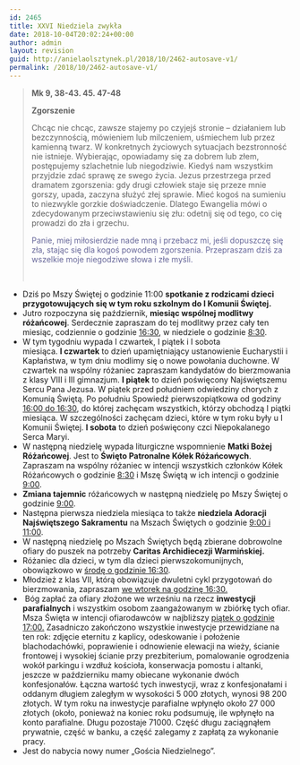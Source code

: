 ```yaml
---
id: 2465
title: XXVI Niedziela zwykła
date: 2018-10-04T20:02:24+00:00
author: admin
layout: revision
guid: http://anielaolsztynek.pl/2018/10/2462-autosave-v1/
permalink: /2018/10/2462-autosave-v1/
---
```

> **Mk 9, 38-43. 45. 47-48**
> 
> **Zgorszenie**
> 
> Chcąc nie chcąc, zawsze stajemy po czyjejś stronie &#8211; działaniem lub bezczynnością, mówieniem lub milczeniem, uśmiechem lub przez kamienną twarz. W konkretnych życiowych sytuacjach bezstronność nie istnieje. Wybierając, opowiadamy się za dobrem lub złem, postępujemy szlachetnie lub niegodziwie. Kiedyś nam wszystkim przyjdzie zdać sprawę ze swego życia. Jezus przestrzega przed dramatem zgorszenia: gdy drugi człowiek staje się przeze mnie gorszy, upada, zaczyna służyć złej sprawie. Mieć kogoś na sumieniu to niezwykle gorzkie doświadczenie. Dlatego Ewangelia mówi o zdecydowanym przeciwstawieniu się złu: odetnij się od tego, co cię prowadzi do zła i grzechu.
> 
> <span style="color: #666699;">Panie, miej miłosierdzie nade mną i przebacz mi, jeśli dopuszczę się zła, stając się dla kogoś powodem zgorszenia. Przepraszam dziś za wszelkie moje niegodziwe słowa i złe myśli. </span>
> 
> &nbsp;

  * Dziś po Mszy Świętej o godzinie 11:00 **spotkanie z rodzicami dzieci przygotowujących się w tym roku szkolnym do I Komunii Świętej.**
  * Jutro rozpoczyna się październik, **miesiąc wspólnej modlitwy różańcowej**. Serdecznie zapraszam do tej modlitwy przez cały ten miesiąc, codziennie o godzinie <span style="text-decoration: underline;">16:30</span>, w niedziele o godzinie <span style="text-decoration: underline;">8:30</span>.
  * W tym tygodniu wypada I czwartek, I piątek i I sobota miesiąca. **I czwartek** to dzień upamiętniający ustanowienie Eucharystii i Kapłaństwa, w tym dniu modlimy się o nowe powołania duchowne. W czwartek na wspólny różaniec zapraszam kandydatów do bierzmowania z klasy VIII i III gimnazjum. **I piątek** to dzień poświęcony Najświętszemu Sercu Pana Jezusa. W piątek przed południem odwiedziny chorych z Komunią Świętą. Po południu Spowiedź pierwszopiątkowa od godziny <span style="text-decoration: underline;">16:00 do 16:30</span>, do której zachęcam wszystkich, którzy obchodzą I piątki miesiąca. W szczególności zachęcam dzieci, które w tym roku były u I Komunii Świętej. **I sobota** to dzień poświęcony czci Niepokalanego Serca Maryi.
  * W następną niedzielę wypada liturgiczne wspomnienie **Matki Bożej Różańcowej**. Jest to **Święto Patronalne Kółek Różańcowych**. Zapraszam na wspólny różaniec w intencji wszystkich członków Kółek Różańcowych o godzinie <span style="text-decoration: underline;">8:30</span> i Mszę Świętą w ich intencji o godzinie <span style="text-decoration: underline;">9:00</span>.
  * **Zmiana tajemnic** różańcowych w następną niedzielę po Mszy Świętej o godzinie <span style="text-decoration: underline;">9:00</span>.
  * Następna pierwsza niedziela miesiąca to także **niedziela** **Adoracji Najświętszego** **Sakramentu** na Mszach Świętych o godzinie <span style="text-decoration: underline;">9:00 i 11:00</span>.
  * W następną niedzielę po Mszach Świętych będą zbierane dobrowolne ofiary do puszek na potrzeby **Caritas Archidiecezji Warmińskiej.**
  * Różaniec dla dzieci, w tym dla dzieci pierwszokomunijnych, obowiązkowo w <span style="text-decoration: underline;">środę o godzinie 16:30</span>.
  * Młodzież z klas VII, którą obowiązuje dwuletni cykl przygotowań do bierzmowania, zapraszam <span style="text-decoration: underline;">we wtorek na godzinę 16:30.</span>
  *  Bóg zapłać za ofiary złożone we wrześniu na rzecz **inwestycji parafialnych** i wszystkim osobom zaangażowanym w zbiórkę tych ofiar. Msza Święta w intencji ofiarodawców w najbliższy <span style="text-decoration: underline;">piątek o godzinie 17:00.</span> Zasadniczo zakończono wszystkie inwestycje przewidziane na ten rok: zdjęcie eternitu z kaplicy, odeskowanie i położenie blachodachówki, poprawienie i odnowienie elewacji na wieży, ścianie frontowej i wysokiej ścianie przy prezbiterium, pomalowanie ogrodzenia wokół parkingu i wzdłuż kościoła, konserwacja pomostu i altanki, jeszcze w październiku mamy obiecane wykonanie dwóch konfesjonałów. Łączna wartość tych inwestycji, wraz z konfesjonałami i oddanym długiem zaległym w wysokości 5 000 złotych, wynosi 98 200 złotych. W tym roku na inwestycje parafialne wpłynęło około 27 000 złotych (około, ponieważ na koniec roku podsumuję, ile wpłynęło na konto parafialne. Długu pozostaje 71000. Część długu zaciągnąłem prywatnie, część w banku, a część zalegamy z zapłatą za wykonanie pracy.
  * Jest do nabycia nowy numer &#8222;Gościa Niedzielnego&#8221;.